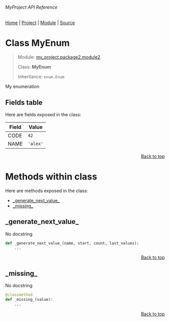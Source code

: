 ###### MyProject API Reference
[Home](/docs/api/README.md) | [Project](/README.md) | [Module](/docs/api/modules/my_project/package2/module2/README.md) | [Source](/src/my_project/package2/module2.py)

# Class MyEnum
> Module: [my\_project.package2.module2](/docs/api/modules/my_project/package2/module2/README.md)
>
> Class: **MyEnum**
>
> Inheritance: `enum.Enum`

My enumeration

## Fields table
Here are fields exposed in the class:

| Field | Value |
| --- | --- |
| CODE | `42` |
| NAME | `'alex'` |

<p align="right"><a href="#myproject-api-reference">Back to top</a></p>

# Methods within class
Here are methods exposed in the class:
- [\_generate\_next\_value\_](#_generate_next_value_)
- [\_missing\_](#_missing_)

## \_generate\_next\_value\_
No docstring

```python
def _generate_next_value_(name, start, count, last_values):
    ...
```

<p align="right"><a href="#myproject-api-reference">Back to top</a></p>

## \_missing\_
No docstring

```python
@classmethod
def _missing_(value):
    ...
```

<p align="right"><a href="#myproject-api-reference">Back to top</a></p>
